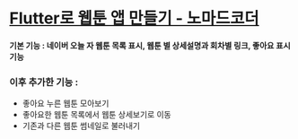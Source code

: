 # [Flutter로 웹툰 앱 만들기 - 노마드코더](https://nomadcoders.co/flutter-for-beginners)
#### 기본 기능 : 네이버 오늘 자 웹툰 목록 표시, 웹툰 별 상세설명과 회차별 링크, 좋아요 표시 기능
### 이후 추가한 기능 : 
- 좋아요 누른 웹툰 모아보기
- 좋아요한 웹툰 목록에서 웹툰 상세보기로 이동
- 기존과 다른 웹툰 썸네일로 불러내기
